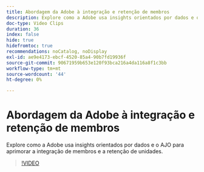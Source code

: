 ```yaml
---
title: Abordagem da Adobe à integração e retenção de membros
description: Explore como a Adobe usa insights orientados por dados e o AJO para aprimorar a integração de membros e a retenção de unidades.
doc-type: Video Clips
duration: 36
index: false
hide: true
hidefromtoc: true
recommendations: noCatalog, noDisplay
exl-id: ae9e4173-ebcf-4520-85a4-90b7fd19936f
source-git-commit: 90671959b653e120f93bca216a4da116a8f1c3bb
workflow-type: tm+mt
source-wordcount: '44'
ht-degree: 0%

---
```


# Abordagem da Adobe à integração e retenção de membros

Explore como a Adobe usa insights orientados por dados e o AJO para aprimorar a integração de membros e a retenção de unidades.

<!-- 62_S655_3442541_35_adobes-approach-to-member-onboarding-and-retention -->
>[!VIDEO](https://video.tv.adobe.com/v/3459643/?learn=on&enablevpops=true&captions=por_br)
